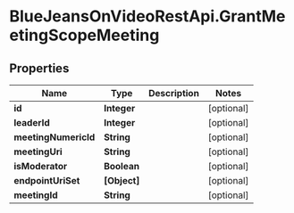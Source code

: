 # BlueJeansOnVideoRestApi.GrantMeetingScopeMeeting

## Properties
Name | Type | Description | Notes
------------ | ------------- | ------------- | -------------
**id** | **Integer** |  | [optional] 
**leaderId** | **Integer** |  | [optional] 
**meetingNumericId** | **String** |  | [optional] 
**meetingUri** | **String** |  | [optional] 
**isModerator** | **Boolean** |  | [optional] 
**endpointUriSet** | **[Object]** |  | [optional] 
**meetingId** | **String** |  | [optional] 


